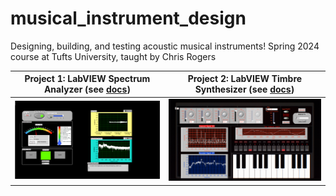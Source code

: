 # musical_instrument_design
Designing, building, and testing acoustic musical instruments!
Spring 2024 course at Tufts University, taught by Chris Rogers

| **Project 1:** LabVIEW Spectrum Analyzer (see [docs](https://rosekitz.notion.site/LabVIEW-Spectrum-Analyzer-2ef7510fb96545e8af5738736973dc96)) | **Project 2:** LabVIEW Timbre Synthesizer (see [docs](https://rosekitz.notion.site/LabVIEW-Synthesizer-bfbf380b23424df68861fbed7e76fd21)) |
| ------------ | ------------ |
| ![LabVIEW Spectrum Analyzer](images/spectrum_analyzer_frontpanel.png) | ![LabVIEW Timbre Synthesizer](images/timbre_synthesizer_labivew_frontpanel.png) |

